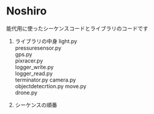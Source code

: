 # Noshiro

能代用に使ったシーケンスコードとライブラリのコードです

1. ライブラリの中身
light.py  
pressuresensor.py  
gps.py  
pixracer.py  
logger_write.py  
logger_read.py  
terminator.py
camera.py  
objectdetecrtion.py
move.py  
drone.py  



3. シーケンスの順番
   
